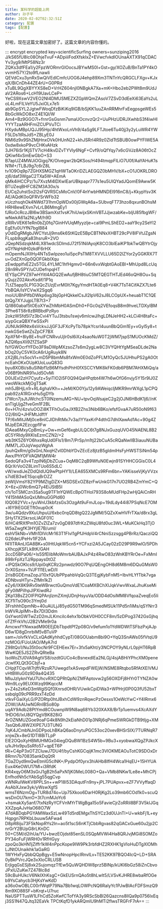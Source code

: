 ```yaml
---
title: 某科学的超能上网
author: 孙子平
date: 2020-02-02T02:32:51Z
category: 配置
tags: [配置]
---
```


好啦，现在这篇文章加密好了。这篇文章的内容你懂的。

<!-- more -->

::: encrypt encrypted key=scientificSurfing owners=sunziping2016
J/kS65fU8Ic08OhjeTvuF+ADpiiiFodXfskIxZ+EVwcfvkdlOUnaAXTX91qCDACYv3yg9/MtP58Nz3r
ZQKs3dfFEa1/y2FpzWORmrGIOocsJBYwMS0l+Gst+gy/XOZuB/BnTa1PY4kOvvmH57Y/2to9fLnawli
QEVdCxu3ynRxSwQiVEdlCmfcUOG6J4ehp89Xm3TNTnYcQRGCLFXgv+KJxqX/BiCnDh44ZE4rU+G0PRd
xTuBL9QgXBYYXS8eD+VrHZ604njl0NBgkA7Xa+mK+Hbo2eb2PWt8m9UdJaV2ARos6+LcH19UavLCeP+
YeCS9XswV2VEO2NI4DMUSMEZXZGpWQmZAsoV7ZSvD3dEeXi63EaYs2uLoL4LmFILVeYU5JxiOLx7e1i
ab9GpSYL2JgtwFWoqDfzBiKiKq9lGB/bSjKK1uuZAnRRMhrFxEegpsgeWEs5BbGcWkDO8xrZ4E1Ql/W
Am4+Bz9GGO7I+frnrGsGsnm7smaUOcnvzQr2+UuPHzUDRJXwhbS3f4iwHIYYYTzaARHFmiZCUPVuTCi
HXyduMBpUQJJ95Hp/4htWxoLnVh9/4aSg9LFTJtoe6Tu40jj3y2yLuWR4YWF5LDs1tRsJd5+ZBLyE0J
NMI6z9x9ShZMjHnxOVk0HUnN22+khJSRrI4R9z0ZIdTtSBUB0owPYFlWE5A0xdw8xkoP9vcCHKvAHzk
3JH76iSr1KjSTV7icH4IkvDZvTYVly6NgF+Cvf9/oQfYqy7x6cGVJz8A06tOcZQKiwf4xSmEwGbO+S3
B7apUZ4MWJiOGigq7K/Olvegwr2bQKSos/H494tmqpFlLiO7U0f/AaYAHuK1sN1M+/TLBJ9g7c6rZ8L
tv1O9Oq9p7ZGHXSMGZ1qHWTaOKriDZLAEGQZ0bMHV/bX+cO1JOKRLDROzj6/daf3WgaC2TXa5W+AEmA
qMk4iHCCPz/1u7XvzM4lDXwIEarUBkpapr777s1eu5UlQYadJQomE9Aww5KBTUZeqBHFC8ZM3A30x/s
EUCq2uhstSo2l2sFQVRSCsMoCnV/0F4nYwbHMNDEl916nC8/j+KkypYsv3KAE/AQdK0oQFRVSrWFb32
xUczhsqhOk4NWd731hmOpWDx00jGWqA6a+SUbvqFT73hzo8qxunBOhsMHRH8ewEXvn7vLrLB6MmgEy1
fJRoOcRczJBI6w3BSamXst1vsK7hiUwijxSKmVBTJJjwzabKe+bljU85fbgWF/wNwkA61a2NLyM/h9D
zRIRvVEK61eRn0bZj0fq7GinHVUqMfyyzlje+cal9PmLShED2+aaY9cy2SeYI2EgEfu0UYfN7bgIB84
yOdiDgRMgbJWCYstJj9ms6k6StKQzE5BpCBTNNxXHBT29cPV8lFVtJZgsNFLspb9qgKa83hsruR+2VO
JQepNSdzqkM4LX81wdcSDlmdJ72f51NilAyojK8CO3bIEaiKP1bkTwQBYtrOjysGYNqHdH0zkdF6rHX
mOpemNJXIlHy4NTsSwIpzeo1ui5pcPsTM8TXVVLLU65D2lZYor2yGGKRX7Tu+OdZXnGp0QOFGkbIXqu
zEwdpplfxEZ2s5TGL4YLMC1hfHgmv0+66n6vxWqbtGAoEBI+MhUpd8LcUq28n9RvSPY/uCUDefnpqHT
tEYSpCPVZ97wHYitl4AGQ2EwAufjBH8tiuC5MTQEGTHTJEd46oQH8Ou+SqyQujzZ02AkvKsdif/1P1q
7LtZ5app5LP1G3QcZUzjEvrM0It7KgyYmdHTA0Eq8+V4K7TsT4CifAZX7Lte6YbBQA/IsYCVwX2Sgq6
moiUUBhPIfbDWkp6xg3bjGpHQkkelCsJI2IpV62sJ8LCOpUX+heuabT1C1QEbtQg7XYJujpLTB7t3+7
Q/l860abaf5tOEoXYwZhMbH0ASmDh0+FGc0q2VEfoqsB8m9hveLTDXylBM3Phe6T58r8zBRBbdPzRyo
2okzWSfd5I7z3bCvi4YTuJ3tsbu1swjv6mlcwJ/hgLDNJeHH2+kLCi4H8taFc+siypGcaQBXYwSSxPi
JUNUk9RNtx6sVckvJJjGF3JFXcPyTb78pkYcsrI4uunBbQGm1Ey+vGyl5y8+tnwkGSeSwtZsZpCF7BX
XpXFM+8Iy8E+fruIFCNRvuUjlr0sl6iXz4saoNuW0T2jWM7jspS1MUOcKMdZ/AZQl6psXli9ZfZSaSP
fsYGWOcrfYFDo3F9aDWpMXzsoZ7s6m2ygLw8C3VYQHtYgMSeaDLde2NabOq20yC5VK0cA6rUgRuyk8N
zX2jBL/rs5ocVI+mD5P8bmMs8fxWm0E0dZoPFLM1OyQc5JUHhuPS2gA0OtncEahOKxOUpKUoLuuQ83G
byu8XOBi/s8uSINbf1zB6MYsdhPhH0fXSCCYMK6kFK0db6PBM7AHXMiQq/av06Bf9hiNR91vJd5OvMi
D0lJExI2zH7Cyufz+5yiTlO2i5F0Q94QaHPqtbt4W7h6wOfG6nvjy5Y15r9IJ0ZvwoWikckMjOgT5aK
mh5JBHjLn1r+RL4ghaVKh++JeM/KO0Yju12y9AWeiqcljMKR9mrWXgL1pCPQpab92zA1RGrxHu5gDYb
t7Wcn7jsJtJWchcST0INzemuMG+NU+tpvOqWsajeC2g2jOJN6HBdK1j6//nKsnTIgUjgZfveGm1F2BL
6v+H7n/4zv/uOOZi8KTFhOuGaJXfB2Zhs3Nib6BKo/efsfGvaA7uR50oN9f63O2/6tiQ+JHFMtJdftY
TP/6xMitJiMj0ce8nICJlDhRtMx7v3a/IYYaxKrP4dthG7dhlXawAd1Ac+90g4ZMJpEDA2EzcgpflFw
lDAea6MxyCpBmLy+Ow+mGef6xgbULQC6t7g8NJxGuzqUVO45NAENL8B2dC5YRIdy9XKIsEzmCZN2/+2
wb3tK5Z6YO6hxsRqUd0Fls1/8m7/PrSp/m1tj22bCuA5cRQaNwlIB3iauuNUBa/MM7LJOJqVwpzWghA
/puhQxRm/g0sGnLNxqHZvl0DhbYDvZEcEz8jtzB5gIdmlHsFyHWSTSiNm54pAwx/PhYOFVAQM1jMW4r
SedoQFa3v4TzpIN6jDbZCua+OqM8C2qB9WfuN0Ewjn91SYHHCGGisC0L46QrXrVoOZ8LimTUo6S5dLC
vW/wxdiJeZDdQIdUQ9wPtpHY1I/LEA655XMCs9RFm6bn+YAKisseVjKyVVzxs7idEB3wE1SqcqBrDZZ
zeWljVmsY82YP9MZtgDZX+MSDSExOZ8zrFwUnkG17n7UO2RB4ZmYmC+QX+6z+j0Wc6mQ7y4EiJStB5l
ch/1oTSMCzn3Sa5ug9TF1nYQWEcBpOTHoI793S8oMUdFHp2wHjQAiCnRHY415hMASoQxUMnuGGPId60
l0Q082YVc+/yuWnU3kbfzsGs3OzgAt9uFmJLop+19dLdy44i87PSqNcE7OM+l6Y9iEGGETft0xup0cK
3w/u4Qdzv9XuUhpuU/6xbc0rqQD8tgQ22JgMM/5QZxXwHVFrTXa/d8rx3gLSHy17X25krsoLIAGF01C
6/HC4fRXfPm1OZvZIZa7zv0gD897dfrKzZWqU8fd0uc3WL+MuKCkHq3TjOW5aZwgfK3HYjlE7B/uml/
eshV5kNb+VMh1DlVcMr163T1FIvl1gPfJHdpV4rCNniSzzsgg4PBrRz/QacziQQG26deUPeHv1lF20A
f41ITRAnLIGA8BK+s0IHtUqkW5cn5+YCFxzi2A5JCay02zD29P9R9wlO/5PDhsXhcpjKSFLk8tK/GAH
3ccD5BPa06/+Is5SfElibMoWmrbAUBAJxP4z4RwO83zWnKBYRrOe+FxMmI898rFpXzTJ/Rppays0tOZ
+lPQSkOKlcs9/Upi0qKCRz2pnwdz90O7PqUQEngOH8d6M8m6DQuGMsW0OrX0Sznx+1VJF111ELwD/Il
2rlsBGDEmaZopJ/10xfQUbPPpahbVqQcQ3TEgjKybFnM5+IbvHLYfTbk7vga4DNbvsHTyr+ZfMn1kZI
eZy6/lX8K9iRv5teWBrwctGuQmoVdE1CoaMXBChXIJqkVwvWxaLJhuKseMigFy0iMPiIhpJIPXiwdRJ
2Kp13BsZ2OIFPlQPAnjIzmZXmjUDnjHsyuVa/ODD4dOsiMM8VfqoaZveqEo5IiXCf1ITsO90c3Ymj0d
3FrshhhDpmNb+40uAULjJ85ydG50TM96qSmedMSUk11Pd5n1iMs/qSYNrr3lnWVRJpIMh+Bx7DI3Ddm
GsYwotGWTwZzD2mJLKmcilc4ehx1bObkV0H0CCF8m/5zDPog3742GsGjhqoTZfFrkVh/J2B2VMe9r0a
AmcwxfYNwxadM90EEjDbTbpdtPf2p08O/v9efum1o1YdWDWtTSFbzPxjAJpD6w1D8gDnrbiM5vBTuVP
sam+/oIvfkVxCLxQAdKyhhdCypT/08GOUabm8bi9O+YqQ3SnAWs05fVtqU9nzMOG/FUoUAO/iMyA7rd
Z98tQo1/Nu35t0ocNr9FCEHEex7Er+3fx5aKht/y3NCPOY9yNLrL0pjHT6RpBWwKQE5JS2ZRvQRteBa
IsoWoZfJ0VA9AgtVS8/ozdtGUCo4cBsnexdlEa2NLGj/4sjABHiYPhcXM0peneJcwlfXLQt3GCbjf+a
CHpjtTCqvW7rjftVRzsR7Uwegd1xASvepdFWEjW/NSME8Rtqbo5RfAtXEIVMJvHtBWuG0z9D9a4Q435
MIuJzIyknIYaU7UhcvRXCQPRtQpN/ZMFAptovw2g56OXDFj8HYr0TYNZA0wWm9Lcy9EUXWzq99KqccM
y+Z4s2sKeD3mWglSQf0XnrsdOHR/VUwikCpiDWa3+WPHrjl0P0Q3fU52bxTssbqlg09cPRR9zxT4zDd
vtkvFGaiXyLG/PZORtp0htJBxhCdW9znRqwcPzOesxs1OeWcYwC+Y4IRmx6ZOW//AAUwNGRnIBSo80p
uqAY9Adb28PtYmd8COuwnpW9N8aq68Yb320XAX8/BrTp1uemvs4XcAXdY1HDO6/IxU8QYQgVBK828iG
4rOZNMUZGoe9oaFG4k8N9h2kEiaNhD01p3NRj6qPmeSWRGkDTB9tIjg+XM7asQb6J8W2XIPE7U3TUNG
7qK4JCmbNJnGDPpoLhBKaQ6aoDnytuPGC53oc20xevBHSrSIX/7TURNqR7xnjwZk+8eG1DTl8BiTLpP
ElE2OQoXyHBMUHMGx04iegDQuBW1BzS4W5b+9Bu3+xyobwaXQgZPJkcXu/kJHx9puSsRfo57+qpET6P
tRi+C4pP3xOTZCluwJ7DU4f/byCshKGCqijK1mc3VlOKMEAOuTotC9SDOxDr8Rmn7b70835ankDqQtR
7GaZOyd9mQwEtmIG5cINK+/PydpOf0yrx3hiAHb8IfH4Wca1HqEU+15HYUAEux4KeOWU17Ml+i3RfdK
KR4xqyO6M3sGrJ1gB2h5aPxN1jK0MeL008O+Qa+VMb8NKw1Le8e+MhCPjEnfhotNh5cYAbSg55qgCvp
xWNRulWeKV8PPLSn++wP18I53DAqutFn9ny+jPL7PUApvx+eZF7VVyffaqDAsAbXJxw3yk/yWswXgfS
wmsT6NzmOg+TUR8d74o+Up75Xkoo6DarH0RjKg2Lo39mb6COd1k0+scuQwsDnOU7kmO+3t7cmMJoYc6
+hsmakXy5anf/7txNzRyYCFVnMYrTWgBga15o5FavieCjrZoRRil8BF3V5kIJGqXXZpqAJvHaO68O7W
47dABDqbPGYAMWaxSzLw49Td5rdEMgxThSYCz3d0UJnTI+U+wkbFj1L+eyHqpgn7RPKbLbuuw5AFwa4
D8pR8iju73F5kNxpRYs2In+ao5t1scS6nKTjCbbRgvas82qGACxGue60u2jp2CnrGrY2BUpG8rLKnDC
50+C5M/d2ihUa/YU+bwzEOjdst85enSL0SQpMVWi4Ha8QRJvjMGi8SOMZoPY34oFuFjWRH0v1RfHGyy
zpoQo3kHN1jZiffr1kW4nPpcKope9IW9Pk3rbfdHZ2RXHK1gVIoHuDTgXlOMhLJNtOUnaikhk1aGaRG
1WYHxFyQbbQQpBgy+E5wNnopHpcIRnvILv+TE52KK97BQO4IcQ+LD+SRA0yBkPVrcJQe3xXloCRLUSB
ErjlgqGsESj8xk2SujomqzTfEw5QuWQHDW8prz5BlNp/kUKI6bGz58iZnCbvoJPxlUZuKw7Z478lc8d
59cBuHUkcV6NkIXhKsgC+GkEUSrnQAo5t8hLwlt5/LVSvKJHRE8wbaRfOGeb9YsCahycb3HjKsYwKdD
a36o0wOBLC00rfWqtP79Na7Bb1wqLOWPcNQ6RaIyYc1PJwBIAcFDFSmzQ98m9XO88SF+bKrqt+U7ruc
NaUSPTTusW1LFhCd5ZoKwfCTofYA3y9RScSbBl26Qazcns8llQa9p0756IxEqj3SS1N47QJtq32EaVk
TPCtKqfD1ykARQmIU9hMTi2flwsTRGFrF7rA==
:::
